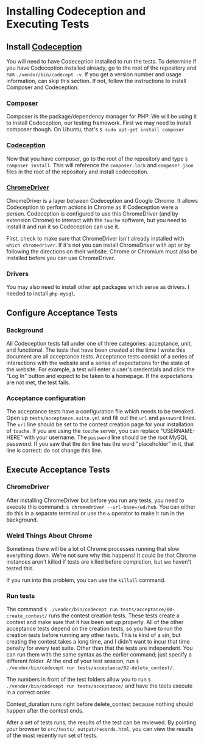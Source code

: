 ﻿# Installing Codeception and Executing Tests

## Install [Codeception](https://codeception.com/docs/)
You will need to have Codeception installed to run the tests. 
To determine if you have Codeception installed already, go to the root of the repository and run `./vendor/bin/codecept -v`.
If you get a version number and usage information, can skip this section.
If not, follow the instructions to install Composer and Codeception.

### [Composer](https://getcomposer.org/) 
Composer is the package/dependency manager for PHP. 
We will be using it to install Codeception, our testing framework. 
First we may need to install composer though.
On Ubuntu, that's `$ sudo apt-get install composer`

### [Codeception](https://codeception.com/docs/)
Now that you have composer, go to the root of the repository and type `$ composer install`.
This will reference the `composer.lock` and `composer.json` files in the root of the repository and install codeception.

### [ChromeDriver](https://sites.google.com/a/chromium.org/chromedriver/getting-started)
ChromeDriver is a layer between Codeception and Google Chrome. 
It allows Codeception to perform actions in Chrome as if Codeception were a person.
Codeception is configured to use this ChromeDriver (and by extension Chrome) to interact with the `touche` software, 
but you need to install it and run it so Codeception can use it.

First, check to make sure that ChromeDriver isn't already installed with `which chromedriver`.
If it's not you can install ChromeDriver with apt or by following the directions on their website.
Chrome or Chromium must also be installed before you can use ChromeDriver.

### Drivers
You may also need to install other apt packages which serve as drivers. 
I needed to install `php-mysql`.

## Configure Acceptance Tests

### Background
All Codeception tests fall under one of three categories: acceptance, unit, and functional. 
The tests that have been created at the time I wrote this document are all acceptance tests.
Acceptance tests consist of a series of interactions with the website and a series of expectations for the state of the website.
For example, a test will enter a user's credentials and click the "Log In" button and expect to be taken to a homepage.
If the expectations are not met, the test fails.

### Acceptance configuration
The acceptance tests have a configuration file which needs to be tweaked.
Open up `tests/acceptance.suite.yml` and fill out the `url` and `password` lines.
The `url` line should be set to the contest creation page for your installation of `touche`.
If you are using the `touche` server, you can replace "USERNAME-HERE" with your username.
The `password` line should be the root MySQL password.
If you saw that the `dsn` line has the word "placeholder" in it, that line is correct; do not change this line.

## Execute Acceptance Tests 
### ChromeDriver
After installing ChromeDriver but before you run any tests, you need to execute this command: `$ chromedriver --url-base=/wd/hub`.
You can either do this in a separate terminal or use the `&` operator to make it run in the background.

### Weird Things About Chrome
Sometimes there will be a lot of Chrome processes running that slow everything down. 
We're not sure why this happens! 
It could be that Chrome instances aren't killed if tests are killed before completion, but we haven't tested this.

If you run into this problem, you can use the `killall` command.

### Run tests
The command `$ ./vendor/bin/codecept run tests/acceptance/00-create_contest/` runs the contest creation tests.
These tests create a contest and make sure that it has been set up properly.
All of the other acceptance tests depend on the creation tests, so you have to run the creation tests before running any other tests.
This is kind of a sin, but creating the contest takes a long time, and I didn't want to incur that time penalty for every test suite.
Other than that the tests are independent. 
You can run them with the same syntax as the earlier command; just specify a different folder.
At the end of your test session, run `$ ./vendor/bin/codecept run tests/acceptance/02-delete_contest/`.

The numbers in front of the test folders allow you to run `$ ./vendor/bin/codecept run tests/acceptance/` 
and have the tests execute in a correct order.

Contest_duration runs right before delete_contest because nothing should happen after the contest ends.

After a set of tests runs, the results of the test can be reviewed.
By pointing your browser to `src/tests/_output/records.html`, you can view the results of the most recently run set of tests. 
 